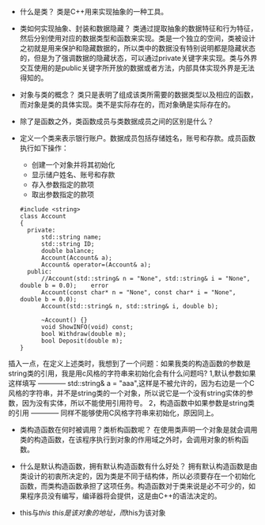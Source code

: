 - 什么是类？
  类是C++用来实现抽象的一种工具。

- 类如何实现抽象、封装和数据隐藏？
  类通过提取抽象的数据特征和行为特征，然后分别使用对应的数据类型和函数来实现。类是一个独立的空间，类被设计之初就是用来保护和隐藏数据的，所以类中的数据没有特别说明都是隐藏状态的，但是为了强调数据的隐藏状态，可以通过private关键字来实现。类与外界交互使用的是public关键字所开放的数据或者方法，内部具体实现外界是无法得知的。

- 对象与类的概念？
  类只是表明了组成该类所需要的数据类型以及相应的函数，而对象是类的具体实现。类不是实际存在的，而对象确是实际存在的。

- 除了是函数之外，类函数成员与类数据成员之间的区别是什么？
  

- 定义一个类来表示银行账户。数据成员包括存储姓名，账号和存款。成员函数执行如下操作：
  - 创建一个对象并将其初始化
  - 显示储户姓名、账号和存款
  - 存入参数指定的款项
  - 取出参数指定的款项
  
  ```c++{.line-numbers}
  #include <string>
  class Account
  {
    private:
        std::string name;
        std::string ID;
        double balance;
        Account(Account& a);
        Account& operator=(Account& a);
    public:
        //Account(std::string& n = "None", std::string& i = "None", double b = 0.0);    error
        Account(const char* n = "None", const char* i = "None", double b = 0.0);
        Account(std::string& n, std::string& i, double b);

        ~Account() {}
        void ShowINFO(void) const;
        bool Withdraw(double m);
        bool Deposit(double m);
  }
  ```

插入一点，在定义上述类时，我想到了一个问题：如果我类的构造函数的参数是string类的引用，我是用c风格的字符串来初始化会有什么问题吗?
1,默认参数如果这样填写 ———— std::string& a = "aaa",这样是不被允许的，因为右边是一个C风格的字符串，并不是string类的一个对象，所以说它是一个没有string实体的参数，因为没有实体，所以不能使用引用符号。
2，构造函数中如果参数是string类的引用 ———— 同样不能够使用C风格字符串来初始化，原因同上。

- 类构造函数在何时被调用？类析构函数呢？
  在使用类声明一个对象是就会调用类的构造函数，在该程序执行到对象的作用域之外时，会调用对象的析构函数。

- 什么是默认构造函数，拥有默认构造函数有什么好处？
  拥有默认构造函数是由类设计的初衷所决定的，因为类是不同于结构体，所以必须要存在一个初始化函数，而类构造函数承担了这项任务。构造函数对于类来说是必不可少的，如果程序员没有编写，编译器将会提供，这是由C++的语法决定的。

- this与*this
  this是该对象的地址，而*this为该对象
